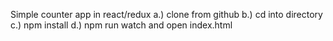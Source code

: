 Simple counter app in react/redux
a.) clone from github
b.) cd into directory
c.) npm install
d.) npm run watch and open index.html
